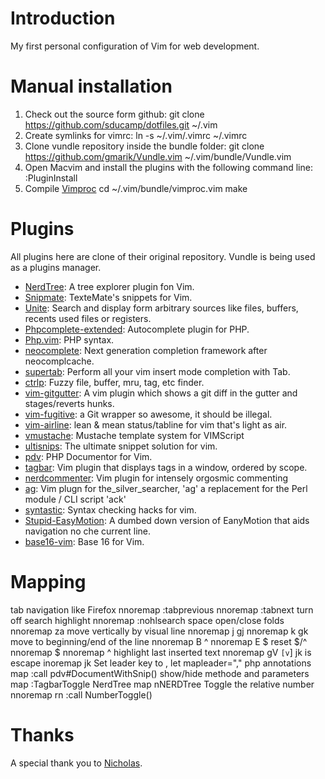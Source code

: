 # Introduction
My first personal configuration of Vim for web development. 

# Manual installation
1. Check out the source form github:
        git clone https://github.com/sducamp/dotfiles.git ~/.vim 
2. Create symlinks for vimrc:
        ln -s ~/.vim/.vimrc ~/.vimrc 
3. Clone vundle repository inside the bundle folder:
        git clone https://github.com/gmarik/Vundle.vim ~/.vim/bundle/Vundle.vim
4. Open Macvim and install the plugins with the following command line:
        :PluginInstall
5. Compile [Vimproc](https://github.com/Shougo/vimproc.vim) 
        cd ~/.vim/bundle/vimproc.vim
        make

# Plugins
All plugins here are clone of their original repository. Vundle is being used as a plugins manager.

* [NerdTree](https://github.com/scrooloose/nerdtree): A tree explorer plugin fon Vim.
* [Snipmate](https://github.com/garbas/vim-snipmate): TexteMate's snippets for Vim.
* [Unite](https://github.com/Shougo/unite.vim): Search and display form arbitrary sources like files, buffers, recents used files or registers.
* [Phpcomplete-extended](https://github.com/m2mdas/phpcomplete-extended): Autocomplete plugin for PHP.
* [Php.vim](https://github.com/StanAngeloff/php.vim): PHP syntax.
* [neocomplete](https://github.com/Shougo/neocomplete.vim): Next generation completion framework after neocomplcache.
* [supertab](https://github.com/ervandew/supertab): Perform all your vim insert mode completion with Tab.
* [ctrlp](https://github.com/kien/ctrlp.vim): Fuzzy file, buffer, mru, tag, etc finder.
* [vim-gitgutter](https://github.com/airblade/vim-gitgutter): A vim plugin which shows a git diff in the gutter and stages/reverts hunks.
* [vim-fugitive](https://github.com/tpope/vim-fugitive): a Git wrapper so awesome, it should be illegal. 
* [vim-airline](https://github.com/bling/vim-airline): lean & mean status/tabline for vim that's light as air.
* [vmustache](https://github.com/tobyS/vmustache): Mustache template system for VIMScript
* [ultisnips](https://github.com/SirVer/ultisnips): The ultimate snippet solution for vim.
* [pdv](https://github.com/tobyS/pdv): PHP Documentor for Vim.
* [tagbar](https://github.com/majutsushi/tagbar): Vim plugin that displays tags in a window, ordered by scope.
* [nerdcommenter](https://github.com/scrooloose/nerdcommenter): Vim plugin for intensely orgosmic commenting
* [ag](https://github.com/rking/ag.vim): Vim plugn for the_silver_searcher, 'ag' a replacement for the Perl module / CLI script 'ack'
* [syntastic](https://github.com/scrooloose/syntastic): Syntax checking hacks for vim.
* [Stupid-EasyMotion](https://github.com/joequery/Stupid-EasyMotion): A dumbed down version of EanyMotion that aids navigation no che current line.
* [base16-vim](https://github.com/chriskempson/base16-vim): Base 16 for Vim.

# Mapping
tab navigation like Firefox
        nnoremap <C-h> :tabprevious<CR>
        nnoremap <C-s> :tabnext<CR>
turn off search highlight 
        nnoremap <Leader><Space> :nohlsearch<CR>
space open/close folds 
        nnoremap <Space> za
move vertically by visual line 
        nnoremap j gj
        nnoremap k gk
move to beginning/end of the line 
        nnoremap B ^
        nnoremap E $
reset $/^
        nnoremap $ <Nop>
        nnoremap ^ <Nop>
highlight last inserted text
        nnoremap gV `[v`] 
jk is escape
        inoremap jk <Esc>
Set leader key to ,
        let mapleader=","
php annotations
        map <C-f> :call pdv#DocumentWithSnip()<CR>
show/hide methode and parameters
        map <C-R> :TagbarToggle<CR>
NerdTree 
        map <C-n> nNERDTree<cr>
Toggle the relative number
        nnoremap rn :call NumberToggle()<cr>

# Thanks
A special thank you to [Nicholas](https://github.com/nicholasc). 
